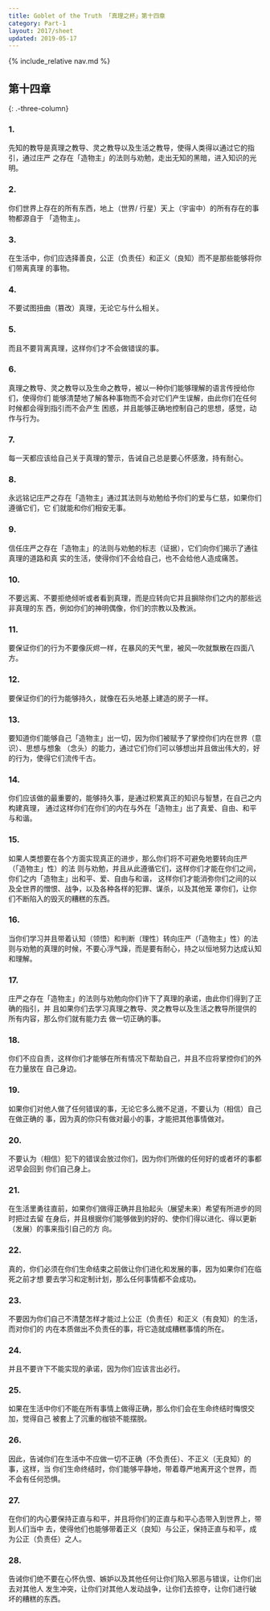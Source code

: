 ```yaml
---
title: Goblet of the Truth 「真理之杯」第十四章
category: Part-1
layout: 2017/sheet
updated: 2019-05-17
---
```


{% include_relative nav.md %}
 
第十四章
--------
{: .-three-column}

### 1.

 先知的教导是真理之教导、灵之教导以及生活之教导，使得人类得以通过它的指引，通过庄严 之存在「造物主」的法则与劝勉，走出无知的黑暗，进入知识的光明。

### 2.

 你们世界上存在的所有东西，地上（世界/ 行星）天上（宇宙中）的所有存在的事物都源自于 「造物主」。

### 3.

 在生活中，你们应选择善良，公正（负责任）和正义（良知）而不是那些能够将你们带离真理 的事物。

### 4.

 不要试图扭曲（篡改）真理，无论它与什么相关。

### 5.

 而且不要背离真理，这样你们才不会做错误的事。

### 6.

 真理之教导、灵之教导以及生命之教导，被以一种你们能够理解的语言传授给你们，使得你们 能够清楚地了解各种事物而不会对它们产生误解，由此你们在任何时候都会得到指引而不会产生 困惑，并且能够正确地控制自己的思想，感觉，动作与行为。

### 7.

 每一天都应该给自己关于真理的警示，告诫自己总是要心怀感激，持有耐心。

### 8.

 永远铭记庄严之存在「造物主」通过其法则与劝勉给予你们的爱与仁慈，如果你们遵循它们，它 们就能和你们相安无事。

### 9.

 信任庄严之存在「造物主」的法则与劝勉的标志（证据），它们向你们揭示了通往真理的道路和真 实的生活，使得你们不会给自己，也不会给他人造成痛苦。

### 10.

 不要远离、不要拒绝倾听或者看到真理，而是应转向它并且摒除你们之内的那些远非真理的东 西，例如你们的神明偶像，你们的宗教以及教派。

### 11.

 要保证你们的行为不要像灰烬一样，在暴风的天气里，被风一吹就飘散在四面八方。

### 12.

 要保证你们的行为能够持久，就像在石头地基上建造的房子一样。

### 13.

 要知道你们能够自己「造物主」出一切，因为你们被赋予了掌控你们内在世界（意识）、思想与想象 （念头）的能力，通过它们你们可以够想出并且做出伟大的，好的行为，使得它们流传千古。

### 14.

 你们应该做的最重要的，能够持久事，是通过积累真正的知识与智慧，在自己之内构建真理， 通过这样你们在你们的内在与外在「造物主」出了真爱、自由、和平与和谐。

### 15.

 如果人类想要在各个方面实现真正的进步，那么你们将不可避免地要转向庄严（「造物主」性）的法 则与劝勉，并且从此遵循它们，这样你们才能在你们之间，你们之内「造物主」出和平、爱、自由与和谐， 这样你们才能消弥你们之间的以及全世界的憎恨、战争，以及各种各样的犯罪、谋杀，以及其他笼 罩你们，让你们不断陷入的毁灭的糟糕的东西。

### 16.

 当你们学习并且带着认知（领悟）和判断（理性）转向庄严（「造物主」性）的法则与劝勉的真理的时候，不要心浮气躁，而是要有耐心，持之以恒地努力达成认知和理解。

### 17.

 庄严之存在「造物主」的法则与劝勉向你们许下了真理的承诺，由此你们得到了正确的指引，并 且如果你们去学习真理之教导、灵之教导以及生活之教导所提供的所有内容，那么你们就有能力去 做一切正确的事。

### 18.

 你们不应自责，这样你们才能够在所有情况下帮助自己，并且不应将掌控你们的外在力量放在 自己身边。

### 19.

 如果你们对他人做了任何错误的事，无论它多么微不足道，不要认为（相信）自己在做正确的 事，因为真的你只有做对最小的事，才能把其他事情做对。

### 20.

 不要认为（相信）犯下的错误会放过你们，因为你们所做的任何好的或者坏的事都迟早会回到 你们自己身上。

### 21.

 在生活里勇往直前，如果你们做得正确并且抬起头（展望未来）希望有所进步的同时把过去留 在身后，并且根据你们能够做到的好的、使你们得以进化、得以更新（发展）的事来指引自己的方 向。

### 22.

 真的，你们必须在你们生命结束之前做让你们进化和发展的事，因为如果你们在临死之前才想 要去学习和定制计划，那么任何事情都不会成功。

### 23.

 不要因为你们自己不清楚怎样才能过上公正（负责任）和正义（有良知）的生活，而对你们的 内在本质做出不负责任的事，将它造就成糟糕事情的所在。

### 24.

 并且不要许下不能实现的承诺，因为你们应该言出必行。

### 25.

 如果在生活中你们不能在所有事情上做得正确，那么你们会在生命终结时悔恨交加，觉得自己 被套上了沉重的枷锁不能摆脱。

### 26.

 因此，告诫你们在生活中不应做一切不正确（不负责任）、不正义（无良知）的事，这样，当 你们生命终结时，你们能够平静地，带着尊严地离开这个世界，而不会有任何恐惧。

### 27.

 在你们的内心要保持正直与和平，并且将你们的正直与和平心态带入到世界上，带到人们当中 去，使得他们也能够带着正义（良知）与公正，保持正直与和平，成为公正（负责任）之人。

### 28.

 告诫你们绝不要在心怀仇恨、嫉妒以及其他任何让你们陷入邪恶与错误，让你们出去对其他人 发生冲突，让你们对其他人发动战争，让你们去掠夺，让你们进行破坏的糟糕的东西。

